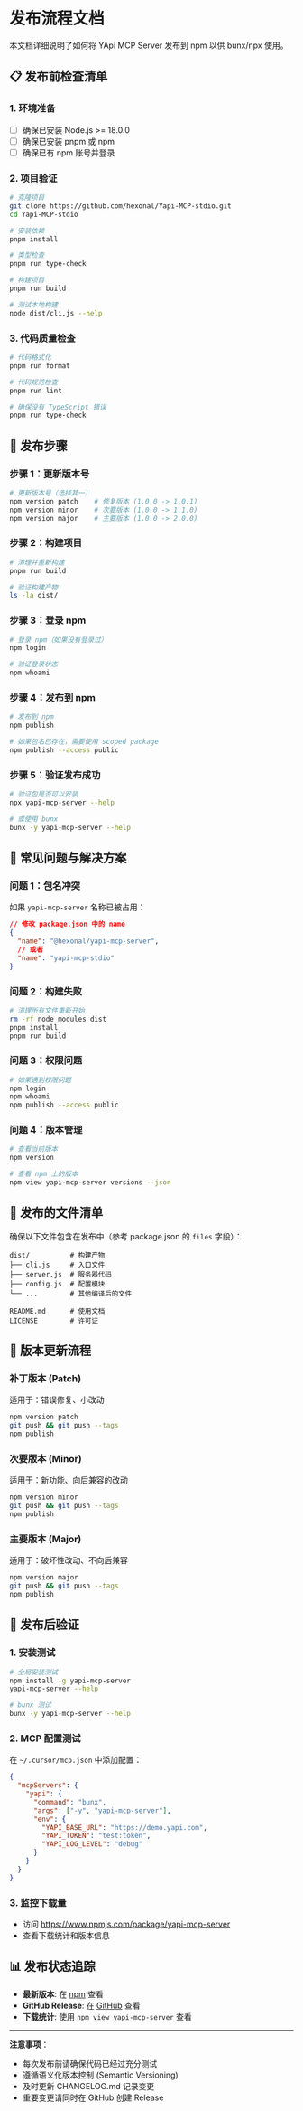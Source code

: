 # 发布流程文档

本文档详细说明了如何将 YApi MCP Server 发布到 npm 以供 bunx/npx 使用。

## 📋 发布前检查清单

### 1. 环境准备
- [ ] 确保已安装 Node.js >= 18.0.0
- [ ] 确保已安装 pnpm 或 npm
- [ ] 确保已有 npm 账号并登录

### 2. 项目验证
```bash
# 克隆项目
git clone https://github.com/hexonal/Yapi-MCP-stdio.git
cd Yapi-MCP-stdio

# 安装依赖
pnpm install

# 类型检查
pnpm run type-check

# 构建项目
pnpm run build

# 测试本地构建
node dist/cli.js --help
```

### 3. 代码质量检查
```bash
# 代码格式化
pnpm run format

# 代码规范检查
pnpm run lint

# 确保没有 TypeScript 错误
pnpm run type-check
```

## 🚀 发布步骤

### 步骤 1：更新版本号
```bash
# 更新版本号（选择其一）
npm version patch    # 修复版本 (1.0.0 -> 1.0.1)
npm version minor    # 次要版本 (1.0.0 -> 1.1.0)
npm version major    # 主要版本 (1.0.0 -> 2.0.0)
```

### 步骤 2：构建项目
```bash
# 清理并重新构建
pnpm run build

# 验证构建产物
ls -la dist/
```

### 步骤 3：登录 npm
```bash
# 登录 npm（如果没有登录过）
npm login

# 验证登录状态
npm whoami
```

### 步骤 4：发布到 npm
```bash
# 发布到 npm
npm publish

# 如果包名已存在，需要使用 scoped package
npm publish --access public
```

### 步骤 5：验证发布成功
```bash
# 验证包是否可以安装
npx yapi-mcp-server --help

# 或使用 bunx
bunx -y yapi-mcp-server --help
```

## 🔧 常见问题与解决方案

### 问题 1：包名冲突
如果 `yapi-mcp-server` 名称已被占用：

```json
// 修改 package.json 中的 name
{
  "name": "@hexonal/yapi-mcp-server",
  // 或者
  "name": "yapi-mcp-stdio"
}
```

### 问题 2：构建失败
```bash
# 清理所有文件重新开始
rm -rf node_modules dist
pnpm install
pnpm run build
```

### 问题 3：权限问题
```bash
# 如果遇到权限问题
npm login
npm whoami
npm publish --access public
```

### 问题 4：版本管理
```bash
# 查看当前版本
npm version

# 查看 npm 上的版本
npm view yapi-mcp-server versions --json
```

## 📁 发布的文件清单

确保以下文件包含在发布中（参考 package.json 的 `files` 字段）：

```
dist/          # 构建产物
├── cli.js     # 入口文件
├── server.js  # 服务器代码
├── config.js  # 配置模块
└── ...        # 其他编译后的文件

README.md      # 使用文档
LICENSE        # 许可证
```

## 🔄 版本更新流程

### 补丁版本 (Patch)
适用于：错误修复、小改动
```bash
npm version patch
git push && git push --tags
npm publish
```

### 次要版本 (Minor)
适用于：新功能、向后兼容的改动
```bash
npm version minor
git push && git push --tags
npm publish
```

### 主要版本 (Major)
适用于：破坏性改动、不向后兼容
```bash
npm version major
git push && git push --tags
npm publish
```

## 🎯 发布后验证

### 1. 安装测试
```bash
# 全局安装测试
npm install -g yapi-mcp-server
yapi-mcp-server --help

# bunx 测试
bunx -y yapi-mcp-server --help
```

### 2. MCP 配置测试
在 `~/.cursor/mcp.json` 中添加配置：
```json
{
  "mcpServers": {
    "yapi": {
      "command": "bunx",
      "args": ["-y", "yapi-mcp-server"],
      "env": {
        "YAPI_BASE_URL": "https://demo.yapi.com",
        "YAPI_TOKEN": "test:token",
        "YAPI_LOG_LEVEL": "debug"
      }
    }
  }
}
```

### 3. 监控下载量
- 访问 https://www.npmjs.com/package/yapi-mcp-server
- 查看下载统计和版本信息

## 📊 发布状态追踪

- **最新版本**: 在 [npm](https://www.npmjs.com/package/yapi-mcp-server) 查看
- **GitHub Release**: 在 [GitHub](https://github.com/hexonal/Yapi-MCP-stdio/releases) 查看
- **下载统计**: 使用 `npm view yapi-mcp-server` 查看

---

**注意事项**：
- 每次发布前请确保代码已经过充分测试
- 遵循语义化版本控制 (Semantic Versioning)
- 及时更新 CHANGELOG.md 记录变更
- 重要变更请同时在 GitHub 创建 Release 